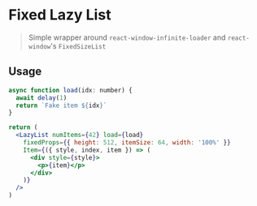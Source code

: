 # Fixed Lazy List

> Simple wrapper around `react-window-infinite-loader` and `react-window`'s `FixedSizeList`

## Usage

```jsx
async function load(idx: number) {
  await delay(1)
  return `Fake item ${idx}`
}

return (
  <LazyList numItems={42} load={load}
    fixedProps={{ height: 512, itemSize: 64, width: '100%' }}
    Item={({ style, index, item }) => (
      <div style={style}>
        <p>{item}</p>
      </div>
    )}
  />
)
```